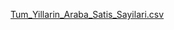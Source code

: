 [Tum_Yillarin_Araba_Satis_Sayilari.csv](https://github.com/CLassPowerTR/CLassPowerTR/files/8312104/Tum_Yillarin_Araba_Satis_Sayilari.csv)
